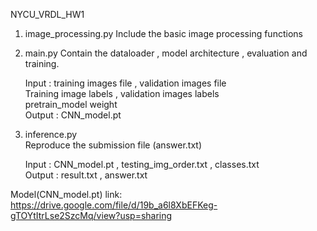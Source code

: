 NYCU_VRDL_HW1

1. image_processing.py
    Include the basic image processing functions  

2. main.py
    Contain the dataloader , model architecture , evaluation and training.
    
    Input : training images file , validation images file  
            Training image labels , validation images labels  
            pretrain_model weight          
    Output : CNN_model.pt  


3. inference.py  
    Reproduce the submission file (answer.txt)  
    
    Input : CNN_model.pt , testing_img_order.txt , classes.txt  
    Output : result.txt , answer.txt  
   
Model(CNN_model.pt) link: https://drive.google.com/file/d/19b_a6l8XbEFKeg-gTOYtItrLse2SzcMq/view?usp=sharing  

